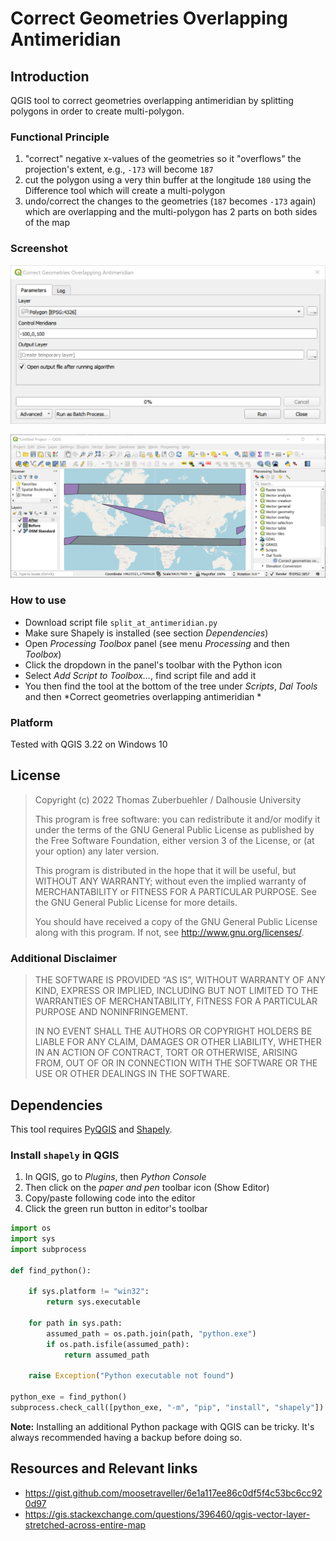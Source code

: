 # Correct Geometries Overlapping Antimeridian 

## Introduction

QGIS tool to correct geometries overlapping antimeridian by splitting polygons in order to create multi-polygon.

### Functional Principle

1. "correct" negative x-values of the geometries so it "overflows" the projection's extent, e.g., `-173` will become `187`
2. cut the polygon using a very thin buffer at the longitude `180` using the Difference tool which will create a multi-polygon
3. undo/correct the changes to the geometries (`187` becomes `-173` again) which are overlapping and the multi-polygon has 2 parts on both sides of the map

### Screenshot

![Example Screenshot - Tool](images/example-screenshot.png "Example Screenshot - Tool")

![Example Screenshot - Results](images/results.png "Example Screenshot - Results")

### How to use

- Download script file `split_at_antimeridian.py`
- Make sure Shapely is installed (see section *Dependencies*)
- Open *Processing Toolbox* panel (see menu *Processing* and then *Toolbox*)
- Click the dropdown in the panel's toolbar with the Python icon
- Select *Add Script to Toolbox...*, find script file and add it
- You then find the tool at the bottom of the tree under *Scripts*, *Dal Tools* and then *Correct geometries overlapping antimeridian *

### Platform

Tested with QGIS 3.22 on Windows 10

## License

> Copyright (c) 2022 Thomas Zuberbuehler / Dalhousie University
> 
> This program is free software: you can redistribute it and/or modify it under
> the terms of the GNU General Public License as published by the Free Software
> Foundation, either version 3 of the License, or (at your option) any later
> version.
> 
> This program is distributed in the hope that it will be useful, but WITHOUT
> ANY WARRANTY; without even the implied warranty of MERCHANTABILITY or FITNESS
> FOR A PARTICULAR PURPOSE. See the GNU General Public License for more details.
> 
> You should have received a copy of the GNU General Public License along with
> this program. If not, see <http://www.gnu.org/licenses/>.

### Additional Disclaimer

> THE SOFTWARE IS PROVIDED “AS IS”, WITHOUT WARRANTY OF ANY KIND, EXPRESS OR IMPLIED, INCLUDING BUT NOT LIMITED TO THE WARRANTIES OF MERCHANTABILITY, FITNESS FOR A PARTICULAR PURPOSE AND NONINFRINGEMENT.
> 
> IN NO EVENT SHALL THE AUTHORS OR COPYRIGHT HOLDERS BE LIABLE FOR ANY CLAIM, DAMAGES OR OTHER LIABILITY, WHETHER IN AN ACTION OF CONTRACT, TORT OR OTHERWISE, ARISING FROM, OUT OF OR IN CONNECTION WITH THE SOFTWARE OR THE USE OR OTHER DEALINGS IN THE SOFTWARE.

## Dependencies

This tool requires [PyQGIS](https://docs.qgis.org/latest/en/docs/pyqgis_developer_cookbook/index.html) and [Shapely](https://shapely.readthedocs.io/en/stable/manual.html).

### Install `shapely` in QGIS

1. In QGIS, go to *Plugins*, then *Python Console*
2. Then click on the *paper and pen* toolbar icon (Show Editor)
3. Copy/paste following code into the editor
4. Click the green run button in editor's toolbar

```python
import os
import sys
import subprocess

def find_python():

    if sys.platform != "win32":
        return sys.executable

    for path in sys.path:
        assumed_path = os.path.join(path, "python.exe")
        if os.path.isfile(assumed_path):
            return assumed_path

    raise Exception("Python executable not found")

python_exe = find_python()
subprocess.check_call([python_exe, "-m", "pip", "install", "shapely"])
```

**Note:** Installing an additional Python package with QGIS can be tricky. It's always recommended having a backup before doing so.

## Resources and Relevant links

- https://gist.github.com/moosetraveller/6e1a117ee86c0df5f4c53bc6cc920d97
- https://gis.stackexchange.com/questions/396460/qgis-vector-layer-stretched-across-entire-map
